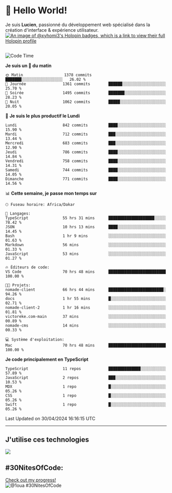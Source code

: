 # 👋 Hello World!

Je suis **Lucien**, passionné du développement web spécialisé dans la création d'interface & expérience utilisateur.
[![An image of @xyhomi3's Holopin badges, which is a link to view their full Holopin profile](https://holopin.me/xyhomi3)](https://holopin.io/@xyhomi3)

##

<!--START_SECTION:waka-->
![Code Time](http://img.shields.io/badge/Code%20Time-1%2C099%20hrs%2041%20mins-blue)

**Je suis un 🐤 du matin** 

```text
🌞 Matin                  1378 commits        ███████░░░░░░░░░░░░░░░░░░   26.02 % 
🌆 Journée                1361 commits        ██████░░░░░░░░░░░░░░░░░░░   25.70 % 
🌃 Soirée                 1495 commits        ███████░░░░░░░░░░░░░░░░░░   28.23 % 
🌙 Nuit                   1062 commits        █████░░░░░░░░░░░░░░░░░░░░   20.05 % 
```
📅 **Je suis le plus productif le Lundi** 

```text
Lundi                    842 commits         ████░░░░░░░░░░░░░░░░░░░░░   15.90 % 
Mardi                    712 commits         ███░░░░░░░░░░░░░░░░░░░░░░   13.44 % 
Mercredi                 683 commits         ███░░░░░░░░░░░░░░░░░░░░░░   12.90 % 
Jeudi                    786 commits         ████░░░░░░░░░░░░░░░░░░░░░   14.84 % 
Vendredi                 758 commits         ████░░░░░░░░░░░░░░░░░░░░░   14.31 % 
Samedi                   744 commits         ████░░░░░░░░░░░░░░░░░░░░░   14.05 % 
Dimanche                 771 commits         ████░░░░░░░░░░░░░░░░░░░░░   14.56 % 
```


📊 **Cette semaine, je passe mon temps sur** 

```text
🕑︎ Fuseau horaire: Africa/Dakar

💬 Langages: 
TypeScript               55 hrs 31 mins      ████████████████████░░░░░   78.42 % 
JSON                     10 hrs 13 mins      ████░░░░░░░░░░░░░░░░░░░░░   14.45 % 
Bash                     1 hr 9 mins         ░░░░░░░░░░░░░░░░░░░░░░░░░   01.63 % 
Markdown                 56 mins             ░░░░░░░░░░░░░░░░░░░░░░░░░   01.33 % 
JavaScript               53 mins             ░░░░░░░░░░░░░░░░░░░░░░░░░   01.27 % 

🔥 Éditeurs de code: 
VS Code                  70 hrs 48 mins      █████████████████████████   100.00 % 

🐱‍💻 Projets: 
nomade-client            66 hrs 44 mins      ████████████████████████░   94.26 % 
docs                     1 hr 55 mins        █░░░░░░░░░░░░░░░░░░░░░░░░   02.71 % 
nomade-client-2          1 hr 16 mins        ░░░░░░░░░░░░░░░░░░░░░░░░░   01.81 % 
victoreke.com-main       37 mins             ░░░░░░░░░░░░░░░░░░░░░░░░░   00.89 % 
nomade-cms               14 mins             ░░░░░░░░░░░░░░░░░░░░░░░░░   00.33 % 

💻 Système d'exploitation: 
Mac                      70 hrs 48 mins      █████████████████████████   100.00 % 
```

**Je code principalement en TypeScript** 

```text
TypeScript               11 repos            ██████████████░░░░░░░░░░░   57.89 % 
JavaScript               2 repos             ███░░░░░░░░░░░░░░░░░░░░░░   10.53 % 
MDX                      1 repo              █░░░░░░░░░░░░░░░░░░░░░░░░   05.26 % 
CSS                      1 repo              █░░░░░░░░░░░░░░░░░░░░░░░░   05.26 % 
Swift                    1 repo              █░░░░░░░░░░░░░░░░░░░░░░░░   05.26 % 
```




 Last Updated on 30/04/2024 16:16:15 UTC
<!--END_SECTION:waka-->
---

## J'utilise ces technologies

<p align="left">
  <a href="https://skillicons.dev">
    <img src="https://skillicons.dev/icons?i=ts,js,md,scss,tailwind,react,redux,docker,express,astro,vite,nextjs,vercel,figma,ableton" />
  </a>
</p>

## #30NitesOfCode:
  [Check out my progress!](https://www.codedex.io/@1oua/30-nites-of-code)  
  ![@1oua #30NitesOfCode](https://www.codedex.io/api/petStatus?user=1oua)
